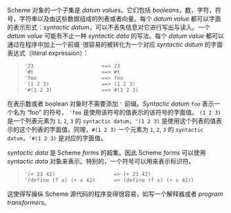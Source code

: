 Scheme 对象的一个子集是 *datum values*。它们包括 *booleans*，数，字符，符号，字符串以及由这些数据组成的列表或者向量。每个 *datum value* 都可以字面的表示形式：*syntactic datum*，可以不丢失信息对它进行写出与读入。一个 *datum value* 可能有不止一种 *syntactic data* 的写法。每个 *datum value* 都可以通过在程序中加上一个前缀`'`很容易的被转化为一个对应 *syntactic datum* 的字面表达式（literal expression）：

> ```
> '23                      ==> 23
> '#t                      ==> #t
> 'foo                     ==> foo
> '(1 2 3)                 ==> (1 2 3)
> '#(1 2 3)                ==> #(1 2 3)
> ```

在表示数或者 boolean 对象时不需要添加 `'` 前缀。*Syntactic datum* `foo` 表示一个名为 “foo” 的符号， `'foo` 是使用该符号的值表示的该符号的字面值。 `(1 2 3)` 是一个列表元素为 `1`, `2`, `3` 的 `syntactic datum`，`'(1 2 3)` 是使用这个列表的值表示的这个列表的字面值。同理，`#(1 2 3)` 一个元素为 `1`, `2`, `3` 的 `syntactic datum`，`'#(1 2 3)` 是对应的字面值。

*syntactic data* 是 Scheme *forms* 的超集。因此 Scheme *forms* 可以使用 *syntactic data* 对象来表示。特别的，一个符号可以用来表示标识符。

> ```
> '(+ 23 42)                   => (+ 23 42)
> '(define (f x) (+ x 42)      => (define (f x) (+ x 42))
> ```

这使得写操纵 Scheme 源代码的程序变得很容易，如写一个解释器或者 *program transformers*。
